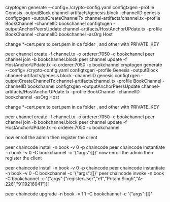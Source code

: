 cryptogen generate --config=./crypto-config.yaml
configtxgen -profile Genesis -outputBlock channel-artifacts/genesis.block -channelID genesis
configtxgen -outputCreateChannelTx channel-artifacts/channel.tx -profile BookChannel -channelID bookchannel
configtxgen -outputAnchorPeersUpdate channel-artifacts/HostAnchorUPdate.tx -profile BookChannel -channelID bookchannel -asOrg Host


change *-cert.pem to cert.pem in ca folder , and other with PRIVATE_KEY

peer channel create -f channel.tx -o orderer:7050 -c bookchannel
peer channel join -b bookchannel.block 
peer channel update -f HostAnchorUPdate.tx -o orderer:7050 -c bookchannel
cryptogen generate --config=./crypto-config.yaml
configtxgen -profile Genesis -outputBlock channel-artifacts/genesis.block -channelID genesis
configtxgen -outputCreateChannelTx channel-artifacts/channel.tx -profile BookChannel -channelID bookchannel
configtxgen -outputAnchorPeersUpdate channel-artifacts/HostAnchorUPdate.tx -profile BookChannel -channelID bookchannel -asOrg Host


change *-cert.pem to cert.pem in ca folder , and other with PRIVATE_KEY

peer channel create -f channel.tx -o orderer:7050 -c bookchannel
peer channel join -b bookchannel.block 
peer channel update -f HostAnchorUPdate.tx -o orderer:7050 -c bookchannel

now enroll the admin then register the client

peer chaincode install -n book -v 0 -p chaincode
peer chaincode instantiate -n book -v 0 -C bookchannel -c '{"args":[]}'
now enroll the admin then register the client

peer chaincode install -n book -v 0 -p chaincode
peer chaincode instantiate -n book -v 0 -C bookchannel -c '{"args":[]}'
peer chaincode invoke -n book -C bookchannel -c '{"args":["registerUser","e1","Pritam Singh","A-226","9119216041"]}'

peer chaincode upgrade -n book -v 1.1 -C bookchannel -c '{"args":[]}' 